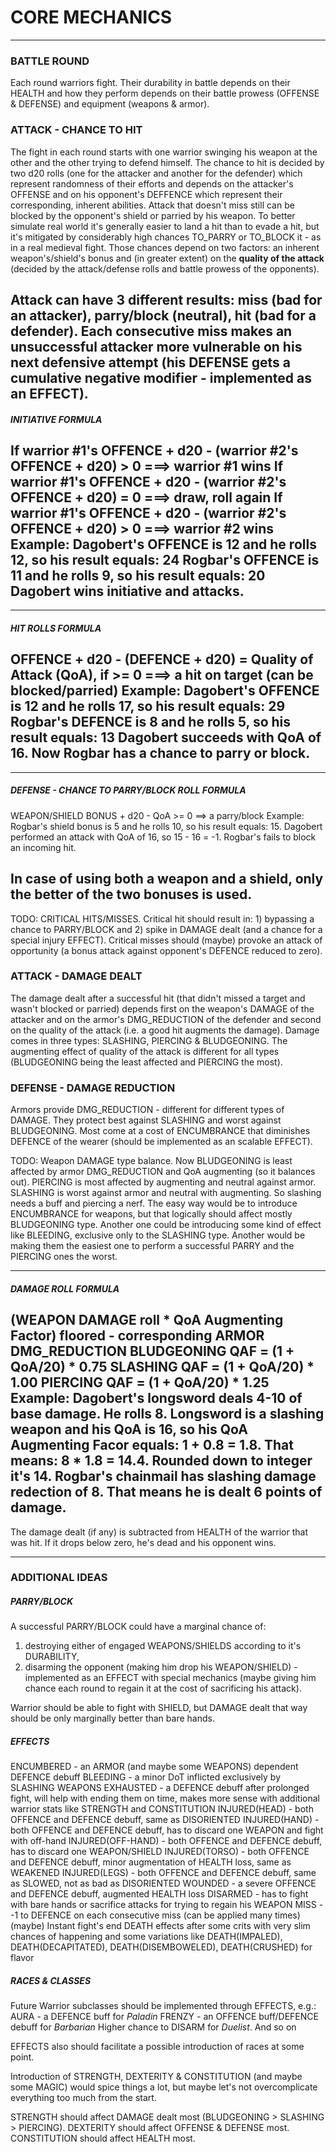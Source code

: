 # CORE MECHANICS
---
### BATTLE ROUND
Each round warriors fight. Their durability in battle depends on their HEALTH and how they perform depends on their battle prowess (OFFENSE & DEFENSE) and equipment (weapons & armor).

### ATTACK - CHANCE TO HIT
The fight in each round starts with one warrior swinging his weapon at the other and the other trying to defend himself. The chance to hit is decided by two d20 rolls (one for the attacker and another for the defender) which represent randomness of their efforts and depends on the attacker's OFFENSE and on his opponent's DEFFENCE which represent their corresponding, inherent abilities. Attack that doesn't miss still can be blocked by the opponent's shield or parried by his weapon. To better simulate real world it's generally easier to land a hit than to evade a hit, but it's mitigated by considerably high chances TO_PARRY or TO_BLOCK it - as in a real medieval fight. Those chances depend on two factors: an inherent weapon's/shield's bonus and (in greater extent) on the **quality of the attack** (decided by the attack/defense rolls and battle prowess of the opponents).

Attack can have 3 different results: **miss** (bad for an attacker), **parry/block** (neutral), **hit** (bad for a defender). Each consecutive miss makes an unsuccessful attacker more vulnerable on his next defensive attempt (his DEFENSE gets a cumulative negative modifier - implemented as an EFFECT).
---
##### INITIATIVE FORMULA
If warrior #1's OFFENCE + d20 - (warrior #2's OFFENCE + d20) > 0 ===> warrior #1 wins
If warrior #1's OFFENCE + d20 - (warrior #2's OFFENCE + d20) = 0 ===> draw, roll again
If warrior #1's OFFENCE + d20 - (warrior #2's OFFENCE + d20) > 0 ===> warrior #2 wins
Example:
Dagobert's OFFENCE is 12 and he rolls 12, so his result equals: 24
Rogbar's OFFENCE is 11 and he rolls 9, so his result equals: 20
Dagobert wins initiative and attacks.
---
---
##### HIT ROLLS FORMULA
OFFENCE + d20 - (DEFENCE + d20) = Quality of Attack (QoA), if >= 0 ===> a hit on target (can be blocked/parried)
Example:
Dagobert's OFFENCE is 12 and he rolls 17, so his result equals: 29
Rogbar's DEFENCE is 8 and he rolls 5, so his result equals: 13
Dagobert succeeds with QoA of 16. Now Rogbar has a chance to parry or block.
---
---
##### DEFENSE - CHANCE TO PARRY/BLOCK ROLL FORMULA
WEAPON/SHIELD BONUS + d20 - QoA >= 0 ==> a parry/block
Example:
Rogbar's shield bonus is 5 and he rolls 10, so his result equals: 15.
Dagobert performed an attack with QoA of 16, so 15 - 16 = -1. Rogbar's fails to block an incoming hit.

In case of using both a weapon and a shield, only the better of the two bonuses is used.
---

TODO: CRITICAL HITS/MISSES. Critical hit should result in: 1) bypassing a chance to PARRY/BLOCK and 2) spike in DAMAGE dealt (and a chance for a special injury EFFECT). Critical misses should (maybe) provoke an attack of opportunity (a bonus attack against opponent's DEFENCE reduced to zero).

### ATTACK - DAMAGE DEALT
The damage dealt after a successful hit (that didn't missed a target and wasn't blocked or parried) depends first on the weapon's DAMAGE of the attacker and on the armor's DMG_REDUCTION of the defender and second on the quality of the attack (i.e. a good hit augments the damage). Damage comes in three types: SLASHING, PIERCING & BLUDGEONING. The augmenting effect of quality of the attack is different for all types (BLUDGEONING being the least affected and PIERCING the most).

### DEFENSE - DAMAGE REDUCTION
Armors provide DMG_REDUCTION - different for different types of DAMAGE. They protect best against SLASHING and worst against BLUDGEONING. Most come at a cost of ENCUMBRANCE that diminishes DEFENCE of the wearer (should be implemented as an scalable EFFECT).

TODO: Weapon DAMAGE type balance. Now BLUDGEONING is least affected by armor DMG_REDUCTION and QoA augmenting (so it balances out). PIERCING is most affected by augmenting and neutral against armor. SLASHING is worst against armor and neutral with augmenting. So slashing needs a buff and piercing a nerf. The easy way would be to introduce ENCUMBRANCE for weapons, but that logically should affect mostly BLUDGEONING type. Another one could be introducing some kind of effect like BLEEDING, exclusive only to the SLASHING type. Another would be making them the easiest one to perform a successful PARRY and the PIERCING ones the worst.

---
##### DAMAGE ROLL FORMULA
(WEAPON DAMAGE roll * QoA Augmenting Factor) floored - corresponding ARMOR DMG_REDUCTION
BLUDGEONING QAF = (1 + QoA/20) * 0.75
SLASHING QAF = (1 + QoA/20) * 1.00
PIERCING QAF = (1 + QoA/20) * 1.25
Example:
Dagobert's longsword deals 4-10 of base damage. He rolls 8. Longsword is a slashing weapon and his QoA is 16, so his QoA Augmenting Facor equals: 1 + 0.8 = 1.8. That means: 8 * 1.8 = 14.4. Rounded down to integer it's 14. Rogbar's chainmail has slashing damage redection of 8. That means he is dealt 6 points of damage.
---

The damage dealt (if any) is subtracted from HEALTH of the warrior that was hit. If it drops below zero, he's dead and his opponent wins.

***
### ADDITIONAL IDEAS

##### PARRY/BLOCK
A successful PARRY/BLOCK could have a marginal chance of:
1) destroying either of engaged WEAPONS/SHIELDS according to it's DURABILITY,
2) disarming the opponent (making him drop his WEAPON/SHIELD) - implemented as an EFFECT with special mechanics (maybe giving him chance each round to regain it at the cost of sacrificing his attack).

Warrior should be able to fight with SHIELD, but DAMAGE dealt that way should be only marginally better than bare hands.

##### EFFECTS
ENCUMBERED - an ARMOR (and maybe some WEAPONS) dependent DEFENCE debuff
BLEEDING - a minor DoT inflicted exclusively by SLASHING WEAPONS
EXHAUSTED - a DEFENCE debuff after prolonged fight, will help with ending them on time, makes more sense with additional warrior stats like STRENGTH and CONSTITUTION
INJURED(HEAD) - both OFFENCE and DEFENCE debuff, same as DISORIENTED
INJURED(HAND) - both OFFENCE and DEFENCE debuff, has to discard one WEAPON and fight with off-hand
INJURED(OFF-HAND) - both OFFENCE and DEFENCE debuff, has to discard one WEAPON/SHIELD
INJURED(TORSO) - both OFFENCE and DEFENCE debuff, minor augmentation of HEALTH loss, same as WEAKENED
INJURED(LEGS) - both OFFENCE and DEFENCE debuff, same as SLOWED, not as bad as DISORIENTED
WOUNDED - a severe OFFENCE and DEFENCE debuff, augmented HEALTH loss
DISARMED - has to fight with bare hands or sacrifice attacks for trying to regain his WEAPON
MISS - -1 to DEFENCE on each consecutive miss (can be applied many times)
(maybe) Instant fight's end DEATH effects after some crits with very slim chances of happening and some variations like DEATH(IMPALED), DEATH(DECAPITATED), DEATH(DISEMBOWELED), DEATH(CRUSHED) for flavor

##### RACES & CLASSES
Future Warrior subclasses should be implemented through EFFECTS, e.g.:
AURA - a DEFENCE buff for *Paladin*
FRENZY - an OFFENCE buff/DEFENCE debuff for *Barbarian*
Higher chance to DISARM for *Duelist*. And so on

EFFECTS also should facilitate a possible introduction of races at some point.

Introduction of STRENGTH, DEXTERITY & CONSTITUTION (and maybe some MAGIC) would spice things a lot, but maybe let's not overcomplicate everything too much from the start.

STRENGTH should affect DAMAGE dealt most (BLUDGEONING > SLASHING > PIERCING).
DEXTERITY should affect OFFENSE & DEFENSE most.
CONSTITUTION should affect HEALTH most.
